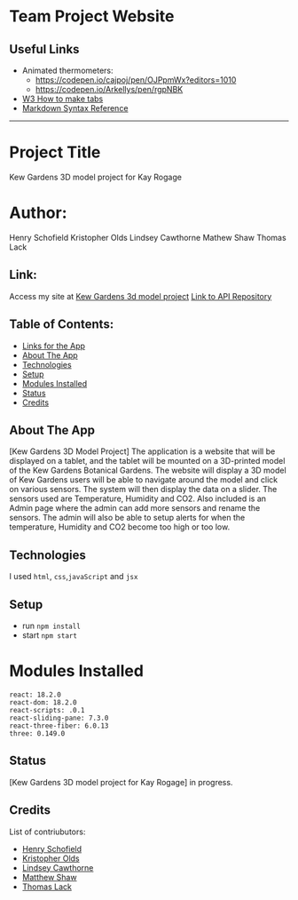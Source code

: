 # Team Project Website

## Useful Links

- Animated thermometers: 
    - https://codepen.io/cajpoj/pen/OJPpmWx?editors=1010 
    - https://codepen.io/Arkellys/pen/rgpNBK
- [W3 How to make tabs](https://www.w3schools.com/howto/howto_js_tabs.asp)
- [Markdown Syntax Reference](https://www.markdownguide.org/basic-syntax/)

-----------------------------------------------------------------------------------------
# Project Title
Kew Gardens 3D model project for Kay Rogage

# Author:
Henry Schofield
Kristopher Olds
Lindsey Cawthorne
Mathew Shaw
Thomas Lack

## Link:
Access my site at [Kew Gardens 3d model project](http://example.com/)
[Link to API Repository](https://github.com/nu-team-project/api)

## Table of Contents:
- [Links for the App](#link)
- [About The App](#about-the-app)
- [Technologies](#technologies)
- [Setup](#setup)
- [Modules Installed](#modules-installed)
- [Status](#status)
- [Credits](#credits)

## About The App
[Kew Gardens 3D Model Project] 
The application is a website that will be displayed on a tablet, and the tablet will be mounted on a 3D-printed model of the Kew Gardens Botanical Gardens. The website will display a 3D model of Kew Gardens users will be able to navigate around the model and click on various sensors. The system will then display the data on a slider. The sensors used are Temperature, Humidity and CO2. Also included is an Admin page where the admin can add more sensors and rename the sensors. The admin will also be able to setup alerts for when the temperature, Humidity and CO2 become too high or too low. 

## Technologies
I used `html`, `css`,`javaScript` and `jsx`

## Setup
- run `npm install`
- start `npm start`

# Modules Installed
    react: 18.2.0
    react-dom: 18.2.0
    react-scripts: .0.1
    react-sliding-pane: 7.3.0
    react-three-fiber: 6.0.13
    three: 0.149.0
    
## Status
[Kew Gardens 3D model project for Kay Rogage] in progress.

## Credits
List of contriubutors:
- [Henry Schofield](example.com)
- [Kristopher Olds](example.com)
- [Lindsey Cawthorne](example.com)
- [Matthew Shaw](example.com)
- [Thomas Lack](example.com)